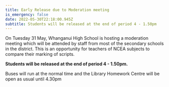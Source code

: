 ```yaml
---
title: Early Release due to Moderation meeting
is_emergency: false
date: 2022-05-30T22:18:00.945Z
subtitle: Students will be released at the end of period 4 - 1.50pm
---
```

On Tuesday 31 May, Whanganui High School is hosting a moderation meeting which will be attended by staff from most of the secondary schools in the district. This is an opportunity for teachers of NCEA subjects to compare their marking of scripts.


**Students will be released at the end of period 4 - 1.50pm.**


Buses will run at the normal time and the Library Homework Centre will be open as usual until 4.30pm